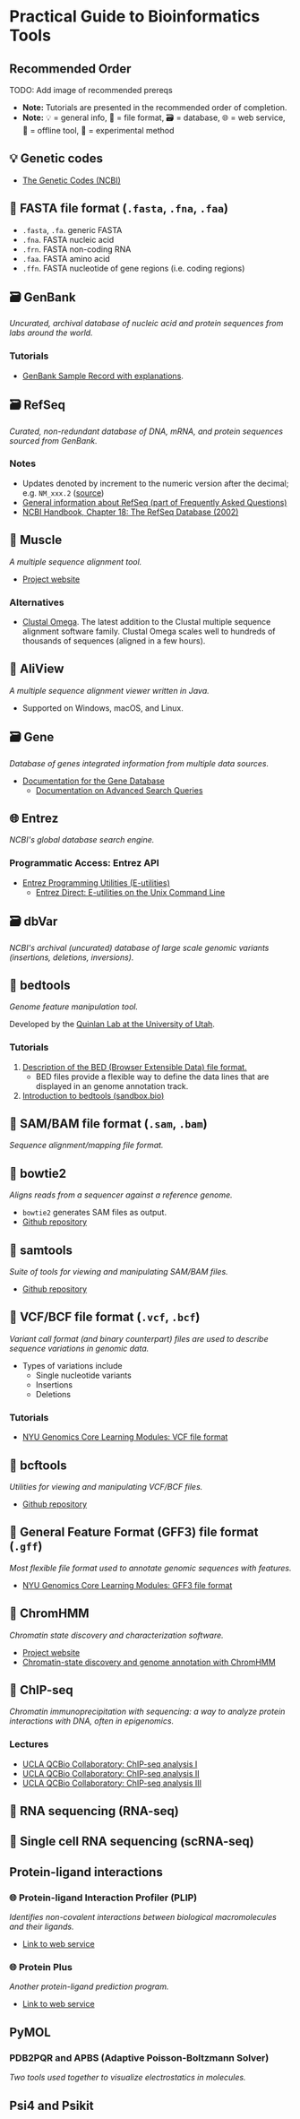 # Practical Guide to Bioinformatics Tools

## Recommended Order
TODO: Add image of recommended prereqs

- **Note:** Tutorials are presented in the recommended order of completion.
- **Note:** 💡 = general info, 📁 = file format, 🗃️ = database, 🌐 = web service, 🧰 = offline tool, 🧪 = experimental method

## 💡 Genetic codes

- [The Genetic Codes (NCBI)](https://www.ncbi.nlm.nih.gov/Taxonomy/Utils/wprintgc.cgi)

## 📁 FASTA file format (`.fasta`, `.fna`, `.faa`)

- `.fasta`, `.fa`. generic FASTA
- `.fna`. FASTA nucleic acid
- `.frn`. FASTA non-coding RNA
- `.faa`. FASTA amino acid
- `.ffn`. FASTA nucleotide of gene regions (i.e. coding regions)

## 🗃️ GenBank

_Uncurated, archival database of nucleic acid and protein sequences from labs around the world._

### Tutorials
- [GenBank Sample Record with explanations](https://www.ncbi.nlm.nih.gov/Sitemap/samplerecord.html).

## 🗃️ RefSeq

_Curated, non-redundant database of DNA, mRNA, and protein sequences sourced from GenBank._

### Notes
- Updates denoted by increment to the numeric version after the decimal; e.g. `NM_xxx.2` ([source](https://archive.is/W6CyS))
- [General information about RefSeq (part of Frequently Asked Questions)](https://www.ncbi.nlm.nih.gov/books/NBK50679/#RefSeqFAQ.General_Information_about_RefS)
- [NCBI Handbook, Chapter 18: The RefSeq Database (2002)](https://www.ncbi.nlm.nih.gov/books/NBK21091/)

## 🧰 Muscle

_A multiple sequence alignment tool._

- [Project website](https://drive5.com/muscle/)

### Alternatives
- [Clustal Omega](http://www.clustal.org/omega/). The latest addition to the Clustal multiple sequence alignment software family. Clustal Omega scales well to hundreds of thousands of sequences (aligned in a few hours).


## 🧰 AliView

_A multiple sequence alignment viewer written in Java._

- Supported on Windows, macOS, and Linux.

## 🗃️ Gene

_Database of genes integrated information from multiple data sources._

- [Documentation for the Gene Database](https://www.ncbi.nlm.nih.gov/books/NBK3839/)
  - [Documentation on Advanced Search Queries](https://www.ncbi.nlm.nih.gov/books/NBK3841/)

## 🌐 Entrez

_NCBI's global database search engine._

### Programmatic Access: Entrez API
- [Entrez Programming Utilities (E-utilities)](https://www.ncbi.nlm.nih.gov/books/NBK25501/)
  - [Entrez Direct: E-utilities on the Unix Command Line](https://www.ncbi.nlm.nih.gov/books/NBK179288/)

## 🗃️ dbVar

_NCBI's archival (uncurated) database of large scale genomic variants (insertions, deletions, inversions)._

## 🧰 bedtools

_Genome feature manipulation tool._

Developed by the [Quinlan Lab at the University of Utah](http://quinlanlab.org/).

### Tutorials
1. [Description of the BED (Browser Extensible Data) file format.](http://genome.ucsc.edu/FAQ/FAQformat.html#format1)
    - BED files provide a flexible way to define the data lines that are displayed in an genome annotation track.
2. [Introduction to bedtools (sandbox.bio)](https://sandbox.bio/tutorials/?id=bedtools-intro)

## 📁 SAM/BAM file format (`.sam`, `.bam`)

_Sequence alignment/mapping file format._

## 🧰 bowtie2

_Aligns reads from a sequencer against a reference genome._

- `bowtie2` generates SAM files as output.
- [Github repository](https://github.com/BenLangmead/bowtie2)

## 🧰 samtools

_Suite of tools for viewing and manipulating SAM/BAM files._

- [Github repository](https://github.com/samtools/samtools)

## 📁 VCF/BCF file format (`.vcf`, `.bcf`)

_Variant call format (and binary counterpart) files are used to describe sequence variations in genomic data._

- Types of variations include
  - Single nucleotide variants
  - Insertions
  - Deletions

### Tutorials
- [NYU Genomics Core Learning Modules: VCF file format](https://learn.gencore.bio.nyu.edu/ngs-file-formats/vcf-format/)

## 🧰 bcftools

_Utilities for viewing and manipulating VCF/BCF files._

- [Github repository](https://github.com/samtools/bcftools)

## 📁 General Feature Format (GFF3) file format (`.gff`)

_Most flexible file format used to annotate genomic sequences with features._

- [NYU Genomics Core Learning Modules: GFF3 file format](https://learn.gencore.bio.nyu.edu/ngs-file-formats/gff3-format/)

## 🧰 ChromHMM

_Chromatin state discovery and characterization software._

- [Project website](http://compbio.mit.edu/ChromHMM/)
- [Chromatin-state discovery and genome annotation with ChromHMM](https://www.nature.com/articles/nprot.2017.124)

## 🧪 ChIP-seq

_Chromatin immunoprecipitation with sequencing: a way to analyze protein interactions with DNA, often in epigenomics._

### Lectures

- [UCLA QCBio Collaboratory: ChIP-seq analysis I](https://www.youtube.com/watch?v=uWM5WT3Dt0k)
- [UCLA QCBio Collaboratory: ChIP-seq analysis II](https://www.youtube.com/watch?v=7xre8FmUb8A)
- [UCLA QCBio Collaboratory: ChIP-seq analysis III](https://www.youtube.com/watch?v=JYBP5BpRfTM)

## 🧪 RNA sequencing (RNA-seq)

## 🧪 Single cell RNA sequencing (scRNA-seq)

## Protein-ligand interactions

### 🌐 Protein-ligand Interaction Profiler (PLIP)

_Identifies non-covalent interactions between biological macromolecules and their ligands._

- [Link to web service](https://plip-tool.biotec.tu-dresden.de/plip-web/plip/index)

### 🌐 Protein Plus

_Another protein-ligand prediction program._

- [Link to web service](https://proteins.plus/)

## PyMOL

### PDB2PQR and APBS (Adaptive Poisson-Boltzmann Solver)

_Two tools used together to visualize electrostatics in molecules._

## Psi4 and Psikit

